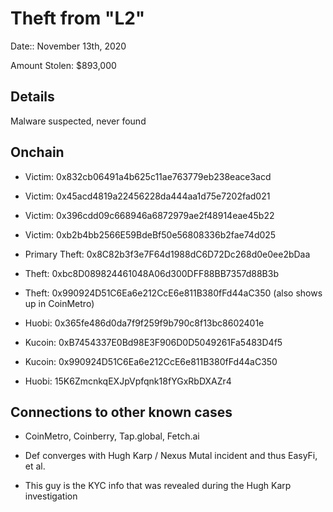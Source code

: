 # Theft from "L2"

Date:: November 13th, 2020

Amount Stolen: $893,000

## Details

Malware suspected, never found


## Onchain

- Victim: 0x832cb06491a4b625c11ae763779eb238eace3acd

- Victim: 0x45acd4819a22456228da444aa1d75e7202fad021

- Victim: 0x396cdd09c668946a6872979ae2f48914eae45b22

- Victim: 0xb2b4bb2566E59BdeBf50e56808336b2fae74d025

- Primary Theft: 0x8C82b3f3e7F64d1988dC6D72Dc268d0e0ee2bDaa

- Theft: 0xbc8D089824461048A06d300DFF88BB7357d88B3b

- Theft: 0x990924D51C6Ea6e212CcE6e811B380fFd44aC350 (also shows up in CoinMetro)

- Huobi: 0x365fe486d0da7f9f259f9b790c8f13bc8602401e

- Kucoin: 0xB7454337E0Bd98E3F906D0D5049261Fa5483D4f5

- Kucoin: 0x990924D51C6Ea6e212CcE6e811B380fFd44aC350

- Huobi: 15K6ZmcnkqEXJpVpfqnk18fYGxRbDXAZr4 



## Connections to other known cases

- CoinMetro, Coinberry, Tap.global, Fetch.ai

- Def converges with Hugh Karp / Nexus Mutal incident and thus EasyFi, et al.

- This guy is the KYC info that was revealed during the Hugh Karp investigation